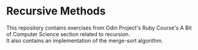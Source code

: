# Recursive Methods

This repository contains exercises from Odin Project's Ruby Course's A Bit of Computer Science section related to recursion.  
It also contains an implementation of the merge-sort algorithm.
